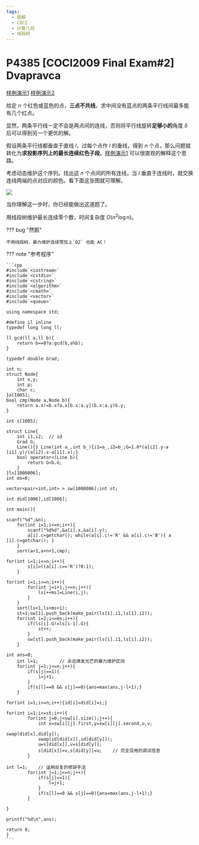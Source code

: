 ```yaml
---
tags:
  - 题解
  - COCI
  - 计算几何
  - 线段树
---
```

# P4385  [COCI2009 Final Exam#2] Dvapravca

[样例演示1](https://www.geogebra.org/m/j4sh5mbv)
[样例演示2](https://www.geogebra.org/m/ryqzkt3b)

给定 $n$ 个红色或蓝色的点，**三点不共线**，求中间没有蓝点的两条平行线间最多能有几个红点。

显然，两条平行线一定不会是两点间的连线，否则将平行线旋转**足够小的**角度 $\delta$ 后可以得到另一个更优的解。

假设两条平行线都垂直于直线 $l$，过每个点作 $l$ 的垂线，得到 $n$ 个点，那么问题就转化为**求投影序列上的最长连续红色子段**。[样例演示1](https://www.geogebra.org/m/j4sh5mbv) 可以很直观的解释这个思路。

考虑动态维护这个序列。找出这 $n$ 个点间的所有连线，当 $l$ 垂直于连线时，就交换连线两端的点对应的颜色。看下面这张图就可理解。

![](https://cdn.luogu.com.cn/upload/image_hosting/uahs62n6.png)

当你理解这一步时，你已经能做出这道题了。

用线段树维护最长连续零个数，时间复杂度 $O(n^2\log n)$。

??? bug "然鹅"

    不用线段树，暴力维护连续零加上`O2` 也能 AC！

??? note "参考程序"

    ```cpp
    #include`<iostream>`
    #include`<cstdio>`
    #include`<cstring>`
    #include`<algorithm>`
    #include`<cmath>`
    #include`<vector>`
    #include`<queue>`

    using namespace std;

    #define il inline
    typedef long long ll;

    ll gcd(ll a,ll b){
    	return b==0?a:gcd(b,a%b);
    }

    typedef double Grad;

    int n;
    struct Node{
    	int x,y;
    	int p;
    	char c;
    }a[1005];
    bool cmp(Node a,Node b){
    	return a.x!=b.x?a.x[b.x:a.y](b.x:a.y)b.y;
    }

    int s[1005];

    struct Line{
    	int i1,i2;	// id
    	Grad G;
    	Line(){} Line(int a_,int b_){i1=a_,i2=b_;G=1.0*(a[i2].y-a   [i1].y)/(a[i2].x-a[i1].x);}
    	bool operator<(Line b){
    		return G<b.G;
    	}
    }ls[1000006];
    int ms=0;

    vector<pair<int,int> > sw[1000006];int st;

    int did[1006],id[1006];

    int main(){

    scanf("%d",&n);
    	for(int i=1;i<=n;i++){
    		scanf("%d%d",&a[i].x,&a[i].y);
    		a[i].c=getchar(); while(a[i].c!='R' && a[i].c!='B'){ a  [i].c=getchar(); }
    	}
    	sort(a+1,a+n+1,cmp);

    for(int i=1;i<=n;i++){
    		s[i]=((a[i].c=='R')?0:1);
    	}

    for(int i=1;i<=n;i++){
    		for(int j=i+1;j<=n;j++){
    			ls[++ms]=Line(i,j);
    		}
    	}
    	sort(ls+1,ls+ms+1);
    	st=1;sw[1].push_back(make_pair(ls[1].i1,ls[1].i2));
    	for(int i=2;i<=ms;i++){
    		if(ls[i].G!=ls[i-1].G){
    			st++;
    		}
    		sw[st].push_back(make_pair(ls[i].i1,ls[i].i2));
    	}

    int ans=0;
    	int l=1;		// 永远焕发光芒的暴力维护区间
    	for(int j=1;j<=n;j++){
    		if(s[j]==1){
    			l=j+1;
    		}
    		if(s[l]==0 && s[j]==0){ans=max(ans,j-l+1);}
    	}

    for(int i=1;i<=n;i++){id[i]=did[i]=i;}

    for(int i=1;i<=st;i++){
    		for(int j=0;j<sw[i].size();j++){
    			int x=sw[i][j].first,y=sw[i][j].second,u,v;

    swap(did[x],did[y]);
    			swap(id[did[x]],id[did[y]]);
    			u=s[did[x]],v=s[did[y]];
    			s[did[x]]=v,s[did[y]]=u;	// 完全没用的调试信息
    		}

    int l=1;	// 运用反复的修辞手法
    		for(int j=1;j<=n;j++){
    			if(s[j]==1){
    				l=j+1;
    			}
    			if(s[l]==0 && s[j]==0){ans=max(ans,j-l+1);}
    		}

    }

    printf("%d\n",ans);

    return 0;
    }
    ```
